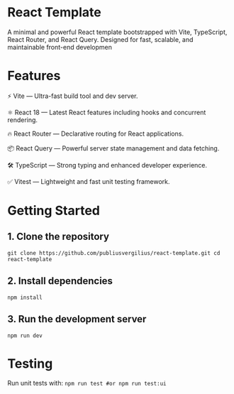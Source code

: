 # React Template
A minimal and powerful React template bootstrapped with Vite, TypeScript, React Router, and React Query.
Designed for fast, scalable, and maintainable front-end developmen

# Features
⚡ Vite — Ultra-fast build tool and dev server.

⚛️ React 18 — Latest React features including hooks and concurrent rendering.

🔥 React Router — Declarative routing for React applications.

📦 React Query — Powerful server state management and data fetching.

🛠️ TypeScript — Strong typing and enhanced developer experience.

✅ Vitest — Lightweight and fast unit testing framework.

# Getting Started
## 1. Clone the repository
`git clone https://github.com/publiusvergilius/react-template.git
cd react-template`
## 2. Install dependencies
`npm install`
## 3. Run the development server
`npm run dev`

# Testing
Run unit tests with:
`npm run test
#or
npm run test:ui`
